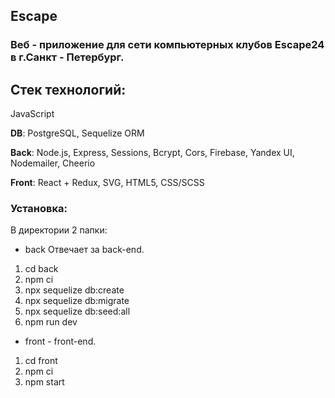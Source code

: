 ## Escape

### Веб - приложение для сети компьютерных клубов Escape24 в г.Санкт - Петербург.

## Стек технологий:
JavaScript

**DB**: PostgreSQL, Sequelize ORM

**Back**: Node.js, Express, Sessions, Bcrypt, Cors, Firebase, Yandex UI, Nodemailer, Cheerio

**Front**: React + Redux, SVG, HTML5, CSS/SCSS


### Установка:
В директории 2 папки:
* back Отвечает за back-end. 
 1. cd back
 2. npm ci
 3. npx sequelize db:create
 4. npx sequelize db:migrate
 5. npx sequelize db:seed:all
 6. npm run dev
* front - front-end. 
 1. cd front 
 2. npm ci
 3. npm start
